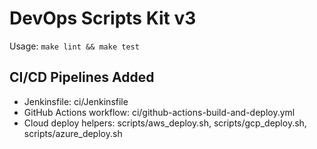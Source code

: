 # DevOps Scripts Kit v3

Usage: `make lint && make test`


## CI/CD Pipelines Added
- Jenkinsfile: ci/Jenkinsfile
- GitHub Actions workflow: ci/github-actions-build-and-deploy.yml
- Cloud deploy helpers: scripts/aws_deploy.sh, scripts/gcp_deploy.sh, scripts/azure_deploy.sh

